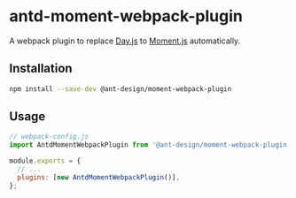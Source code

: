 # antd-moment-webpack-plugin

A webpack plugin to replace [Day.js](https://day.js.org/) to [Moment.js](http://momentjs.com/) automatically.


## Installation
```bash
npm install --save-dev @ant-design/moment-webpack-plugin
```

## Usage
```js
// webpack-config.js
import AntdMomentWebpackPlugin from '@ant-design/moment-webpack-plugin';

module.exports = {
  // ...
  plugins: [new AntdMomentWebpackPlugin()],
};
```
